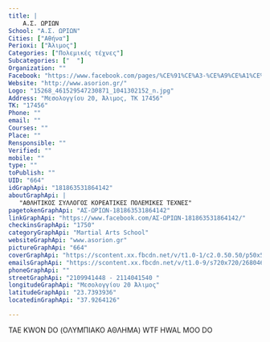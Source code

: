 ```yaml
---
title: |
    Α.Σ. ΩΡΙΩΝ
School: "Α.Σ. ΩΡΙΩΝ"
Cities: ["Αθήνα"]
Perioxi: ["Άλιμος"]
Categories: ["Πολεμικές τέχνες"]
Subcategories: ["  "]
Organization: ""
Facebook: "https://www.facebook.com/pages/%CE%91%CE%A3-%CE%A9%CE%A1%CE%99%CE%A9%CE%9D/181863531864142"
Website: "http://www.asorion.gr/"
Logo: "15268_461529547230871_1041302152_n.jpg"
Address: "Μεσολογγίου 20, Άλιμος, ΤΚ 17456"
TK: "17456"
Phone: ""
email: ""
Courses: ""
Place: ""
Rensponsible: ""
Verified: ""
mobile: ""
type: ""
toPublish: ""
UID: "664"
idGraphApi: "181863531864142"
aboutGraphApi: | 
   "ΑΘΛΗΤΙΚΟΣ ΣΥΛΛΟΓΟΣ ΚΟΡΕΑΤΙΚΕΣ ΠΟΛΕΜΙΚΕΣ ΤΕΧΝΕΣ"
pagetokenGraphApi: "ΑΣ-ΩΡΙΩΝ-181863531864142"
linkGraphApi: "https://www.facebook.com/ΑΣ-ΩΡΙΩΝ-181863531864142/"
checkinsGraphApi: "1750"
categoryGraphApi: "Martial Arts School"
websiteGraphApi: "www.asorion.gr"
pictureGraphApi: "664"
coverGraphApi: "https://scontent.xx.fbcdn.net/v/t1.0-1/c2.0.50.50/p50x50/12039255_1007215729328914_3874133523783376488_n.jpg?oh=fc6211b46be06b7f3c98174f5f98a5b6&amp;oe=5B4BEDF4"
emailsGraphApi: "https://scontent.xx.fbcdn.net/v/t1.0-9/s720x720/26804619_1742880522429094_5429156047269763417_n.jpg?oh=5e1e4126794c7a88a2b1f2238c7c90c6&amp;oe=5B0C3E4B"
phoneGraphApi: ""
streetGraphApi: "2109941448 - 2114041540 "
longitudeGraphApi: "Μεσολογγίου 20 Άλιμος"
latitudeGraphApi: "23.7393936"
locatedinGraphApi: "37.9264126"

---
```


TAE KWON DO (ΟΛΥΜΠΙΑΚΟ ΑΘΛΗΜΑ) WTF HWAL MOO DO


